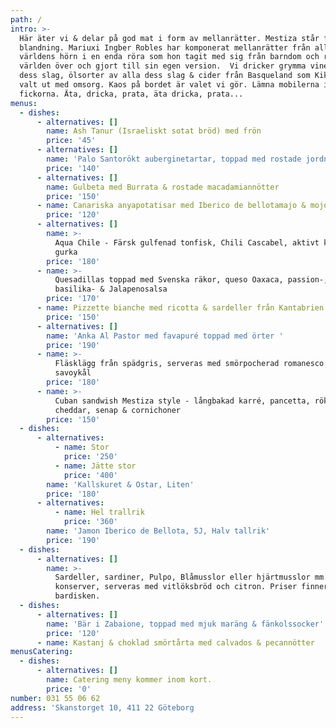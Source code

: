 ```yaml
---
path: /
intro: >-
  Här äter vi & delar på god mat i form av mellanrätter. Mestiza står för
  blandning. Mariuxi Ingber Robles har komponerat mellanrätter från alla
  världens hörn i en enda röra som hon tagit med sig från barndom och resor
  världen över och gjort till sin egen version.  Vi dricker grymma viner av alla
  dess slag, ölsorter av alla dess slag & cider från Basqueland som Kiki Ingber
  valt ut med omsorg. Kaos på bordet är valet vi gör. Lämna mobilerna i
  fickorna. Äta, dricka, prata, äta dricka, prata...
menus:
  - dishes:
      - alternatives: []
        name: Ash Tanur (Israeliskt sotat bröd) med frön
        price: '45'
      - alternatives: []
        name: 'Palo Santorökt auberginetartar, toppad med rostade jordnötter'
        price: '140'
      - alternatives: []
        name: Gulbeta med Burrata & rostade macadamiannötter
        price: '150'
      - name: Canariska anyapotatisar med Iberico de bellotamajo & mojo rojo
        price: '120'
      - alternatives: []
        name: >-
          Aqua Chile - Färsk gulfenad tonfisk, Chili Cascabel, aktivt kol &
          gurka
        price: '180'
      - name: >-
          Quesadillas toppad med Svenska räkor, queso Oaxaca, passion-,
          basilika- & Jalapenosalsa
        price: '170'
      - name: Pizzette bianche med ricotta & sardeller från Kantabrien
        price: '150'
      - alternatives: []
        name: 'Anka Al Pastor med favapuré toppad med örter '
        price: '190'
      - name: >-
          Fläsklägg från spädgris, serveras med smörpocherad romanesco &
          savoykål
        price: '180'
      - name: >-
          Cuban sandwish Mestiza style - långbakad karré, pancetta, rökt
          cheddar, senap & cornichoner
        price: '150'
  - dishes:
      - alternatives:
          - name: Stor
            price: '250'
          - name: Jätte stor
            price: '400'
        name: 'Kallskuret & Ostar, Liten'
        price: '180'
      - alternatives:
          - name: Hel trallrik
            price: '360'
        name: 'Jamon Iberico de Bellota, 5J, Halv tallrik'
        price: '190'
  - dishes:
      - alternatives: []
        name: >-
          Sardeller, sardiner, Pulpo, Blåmusslor eller hjärtmusslor mm. i
          konserver, serveras med vitlöksbröd och citron. Priser finner ni på
          bardisken.
  - dishes:
      - alternatives: []
        name: 'Bär i Zabaione, toppad med mjuk maräng & fänkolssocker'
        price: '120'
      - name: Kastanj & choklad smörtårta med calvados & pecannötter
menusCatering:
  - dishes:
      - alternatives: []
        name: Catering meny kommer inom kort.
        price: '0'
number: 031 55 06 62
address: 'Skanstorget 10, 411 22 Göteborg                                     '
---
```


